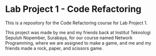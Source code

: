 # Lab Project 1 - Code Refactoring

This is a repository for the Code Refactoring course for Lab Project 1.

This project was made by me and my friends back at Institut Teknologi Sepuluh Nopember, Surabaya, for our course named Network Programming, where we are assigned to make a game, and me and my friends made a rock, paper, and scissors game.
